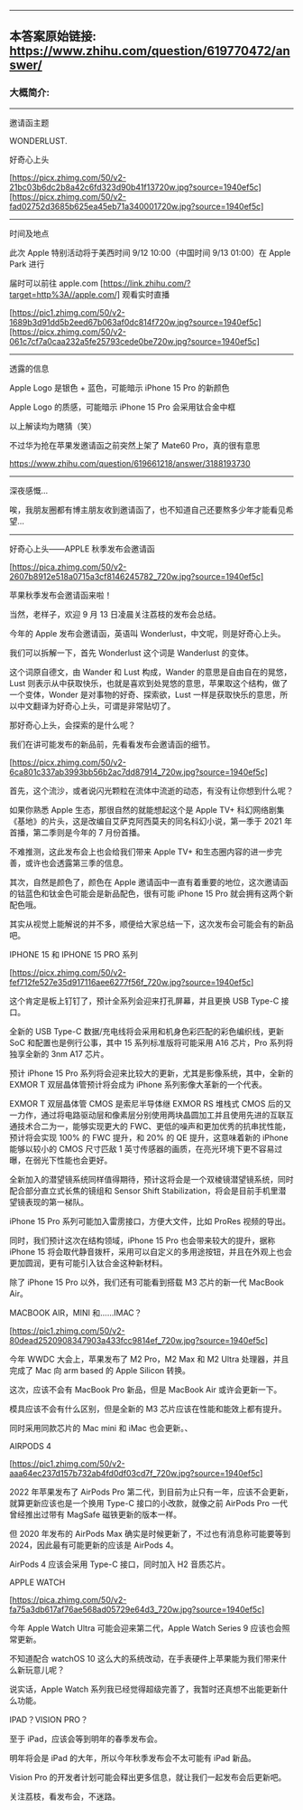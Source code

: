 ----------------------------------------
## 本答案原始链接: https://www.zhihu.com/question/619770472/answer/
### 大概简介: 
----------------------------------------
邀请函主题


WONDERLUST.


好奇心上头

[https://picx.zhimg.com/50/v2-21bc03b6dc2b8a42c6fd323d90b41f13720w.jpg?source=1940ef5c][https://picx.zhimg.com/50/v2-fad02752d3685b625ea45eb71a340001720w.jpg?source=1940ef5c]

----------------------------------------


时间及地点

此次 Apple 特别活动将于美西时间 9/12 10:00（中国时间 9/13 01:00）在 Apple Park 进行

届时可以前往 apple.com [https://link.zhihu.com/?target=http%3A//apple.com/] 观看实时直播

[https://pic1.zhimg.com/50/v2-1689b3d91dd5b2eed67b063af0dc814f720w.jpg?source=1940ef5c][https://picx.zhimg.com/50/v2-061c7cf7a0caa232a5fe25793cede0be720w.jpg?source=1940ef5c]

----------------------------------------


透露的信息

Apple Logo 是银色 + 蓝色，可能暗示 iPhone 15 Pro 的新颜色

Apple Logo 的质感，可能暗示 iPhone 15 Pro 会采用钛合金中框

以上解读均为瞎猜（笑）




不过华为抢在苹果发邀请函之前突然上架了 Mate60 Pro，真的很有意思

https://www.zhihu.com/question/619661218/answer/3188193730

----------------------------------------


深夜感慨…

唉，我朋友圈都有博主朋友收到邀请函了，也不知道自己还要熬多少年才能看见希望…

----------------------------------------




好奇心上头——APPLE 秋季发布会邀请函

[https://pica.zhimg.com/50/v2-2607b8912e518a0715a3cf8146245782_720w.jpg?source=1940ef5c]

苹果秋季发布会邀请函来啦！

当然，老样子，欢迎 9 月 13 日凌晨关注荔枝的发布会总结。

今年的 Apple 发布会邀请函，英语叫 Wonderlust，中文呢，则是好奇心上头。

我们可以拆解一下，首先 Wonderlust 这个词是 Wanderlust 的变体。

这个词原自德文，由 Wander 和 Lust 构成，Wander 的意思是自由自在的晃悠，Lust 则表示从中获取快乐，也就是喜欢到处晃悠的意思，苹果取这个结构，做了一个变体，Wonder 是对事物的好奇、探索欲，Lust 一样是获取快乐的意思，所以中文翻译为好奇心上头，可谓是非常贴切了。

那好奇心上头，会探索的是什么呢？

我们在讲可能发布的新品前，先看看发布会邀请函的细节。

[https://picx.zhimg.com/50/v2-6ca801c337ab3993bb56b2ac7dd87914_720w.jpg?source=1940ef5c]

首先，这个流沙，或者说闪光颗粒在流体中流逝的动态，有没有让你想到什么呢？

如果你熟悉 Apple 生态，那很自然的就能想起这个是 Apple TV+ 科幻网络剧集《基地》的片头，这是改编自艾萨克阿西莫夫的同名科幻小说，第一季于 2021 年首播，第二季则是今年的 7 月份首播。

不难推测，这此发布会上也会给我们带来 Apple TV+ 和生态圈内容的进一步完善，或许也会透露第三季的信息。

其次，自然是颜色了，颜色在 Apple 邀请函中一直有着重要的地位，这次邀请函的钴蓝色和钛金色可能会是新品配色，很有可能 iPhone 15 Pro 就会拥有这两个新配色哦。

其实从视觉上能解说的并不多，顺便给大家总结一下，这次发布会可能会有的新品吧。


IPHONE 15 和 IPHONE 15 PRO 系列

[https://picx.zhimg.com/50/v2-fef712fe527e35d917116aee6277f56f_720w.jpg?source=1940ef5c]

这个肯定是板上钉钉了，预计全系列会迎来打孔屏幕，并且更换 USB Type-C 接口。

全新的 USB Type-C 数据/充电线将会采用和机身色彩匹配的彩色编织线，更新 SoC 和配置也是例行公事，其中 15 系列标准版将可能采用 A16 芯片，Pro 系列将独享全新的 3nm A17 芯片。

预计 iPhone 15 Pro 系列将会迎来比较大的更新，尤其是影像系统，其中，全新的 EXMOR T 双层晶体管预计将会成为 iPhone 系列影像大革新的一个代表。

EXMOR T 双层晶体管 CMOS 是索尼半导体继 EXMOR RS 堆栈式 CMOS 后的又一力作，通过将电路驱动层和像素层分别使用两块晶圆加工并且使用先进的互联互通技术合二为一，能够实现更大的 FWC、更低的噪声和更加优秀的抗串扰性能，预计将会实现 100% 的 FWC 提升，和 20% 的 QE 提升，这意味着新的 iPhone 能够以较小的 CMOS 尺寸匹敌 1 英寸传感器的画质，在亮光环境下更不容易过曝，在弱光下性能也会更好。

全新加入的潜望镜系统同样值得期待，预计这将会是一个双棱镜潜望镜系统，同时配合部分直立式长焦的镜组和 Sensor Shift Stabilization，将会是目前手机里潜望镜表现的第一梯队。

iPhone 15 Pro 系列可能加入雷雳接口，方便大文件，比如 ProRes 视频的导出。

同时，我们预计这次在结构领域，iPhone 15 Pro 也会带来较大的提升，据称 iPhone 15 将会取代静音拨杆，采用可以自定义的多用途按钮，并且在外观上也会更加圆润，更有可能引入钛合金这种新材料。

除了 iPhone 15 Pro 以外，我们还有可能看到搭载 M3 芯片的新一代 MacBook Air。


MACBOOK AIR，MINI 和……IMAC？

[https://pic1.zhimg.com/50/v2-80dead2520908347903a433fcc9814ef_720w.jpg?source=1940ef5c]

今年 WWDC 大会上，苹果发布了 M2 Pro，M2 Max 和 M2 Ultra 处理器，并且完成了 Mac 向 arm based 的 Apple Silicon 转换。

这次，应该不会有 MacBook Pro 新品，但是 MacBook Air 或许会更新一下。

模具应该不会有什么区别，但是全新的 M3 芯片应该在性能和能效上都有提升。

同时采用同款芯片的 Mac mini 和 iMac 也会更新。、


AIRPODS 4

[https://pic1.zhimg.com/50/v2-aaa64ec237d157b732ab4fd0df03cd7f_720w.jpg?source=1940ef5c]

2022 年苹果发布了 AirPods Pro 第二代，到目前为止只有一年，应该不会更新，就算更新应该也是一个换用 Type-C 接口的小改款，就像之前 AirPods Pro 一代曾经推出过带有 MagSafe 磁铁更新的版本一样。

但 2020 年发布的 AirPods Max 确实是时候更新了，不过也有消息称可能要等到 2024，因此最有可能更新的应该是 AirPods 4。

AirPods 4 应该会采用 Type-C 接口，同时加入 H2 音质芯片。


APPLE WATCH

[https://pica.zhimg.com/50/v2-fa75a3db617af76ae568ad05729e64d3_720w.jpg?source=1940ef5c]

今年 Apple Watch Ultra 可能会迎来第二代，Apple Watch Series 9 应该也会照常更新。

不知道配合 watchOS 10 这么大的系统改动，在手表硬件上苹果能为我们带来什么新玩意儿呢？

说实话，Apple Watch 系列我已经觉得超级完善了，我暂时还真想不出能更新什么功能。


IPAD？VISION PRO？

至于 iPad，应该会等到明年的春季发布会。

明年将会是 iPad 的大年，所以今年秋季发布会不太可能有 iPad 新品。

Vision Pro 的开发者计划可能会释出更多信息，就让我们一起发布会后更新吧。

关注荔枝，看发布会，不迷路。